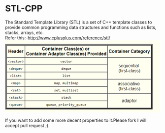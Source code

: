 # STL-CPP
The Standard Template Library (STL) is a set of C++ template classes to provide common programming data structures and functions such as lists, stacks, arrays, etc.
<br>
Refer this:-http://www.cplusplus.com/reference/stl/ <br>
![alt text](https://github.com/Veenits123/STL-CPP/blob/master/Screenshot%20(312).png?raw=true)
<br>

If you want to add some more decent properties to it.Please fork I will accept pull request ;). 
